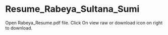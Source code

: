 # Resume_Rabeya_Sultana_Sumi
Open Rabeya_Resume.pdf file.
Click On view raw   or download icon on right to download.
